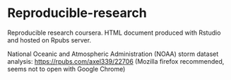 # Reproducible-research
Reproducible research coursera. HTML document produced with Rstudio and hosted on Rpubs server.

National Oceanic and Atmospheric Administration (NOAA) storm dataset analysis: https://rpubs.com/axel339/22706 (Mozilla firefox recommended, seems not to open with Google Chrome)

